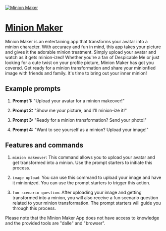 [![Minion Maker](https://files.oaiusercontent.com/file-aDcUNuyO2cmAqtTyGsxWnZXA?se=2123-10-17T23%3A10%3A56Z&sp=r&sv=2021-08-06&sr=b&rscc=max-age%3D31536000%2C%20immutable&rscd=attachment%3B%20filename%3Da673803c-da6a-47a0-a406-92a7babee283.png&sig=wZus4UYBdt2Nl6gxkj6Qm4UOZu8VhpZk2laUW%2Bu%2BTDI%3D)](https://chat.openai.com/g/g-GMuIXzptM-minion-maker)

# [Minion Maker](https://chat.openai.com/g/g-GMuIXzptM-minion-maker)

Minion Maker is an entertaining app that transforms your avatar into a minion character. With accuracy and fun in mind, this app takes your picture and gives it the adorable minion treatment. Simply upload your avatar and watch as it gets minion-ized! Whether you're a fan of Despicable Me or just looking for a cute twist on your profile picture, Minion Maker has got you covered. Get ready for a minion transformation and share your minionfied image with friends and family. It's time to bring out your inner minion!

## Example prompts

1. **Prompt 1:** "Upload your avatar for a minion makeover!"

2. **Prompt 2:** "Show me your picture, and I'll minion-ize it!"

3. **Prompt 3:** "Ready for a minion transformation? Send your photo!"

4. **Prompt 4:** "Want to see yourself as a minion? Upload your image!"

## Features and commands

1. `minion makeover`: This command allows you to upload your avatar and get transformed into a minion. Use the prompt starters to initiate this process.

2. `image upload`: You can use this command to upload your image and have it minionized. You can use the prompt starters to trigger this action.

3. `fun scenario question`: After uploading your image and getting transformed into a minion, you will also receive a fun scenario question related to your minion transformation. The prompt starters will guide you through this process.

Please note that the Minion Maker App does not have access to knowledge and the provided tools are "dalle" and "browser".